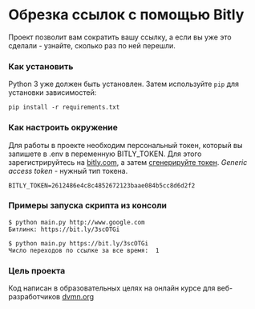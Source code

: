# Обрезка ссылок с помощью Bitly

Проект позволит вам сократить вашу ссылку, а если вы уже это сделали - узнайте, сколько раз по ней перешли.

### Как установить

Python 3 уже должен быть установлен.
Затем используйте `pip` для установки зависимостей:
```
pip install -r requirements.txt
```

### Как настроить окружение

Для работы в проекте необходим персональный токен, который вы запишете в .env в переменную BITLY_TOKEN. Для этого зарегистрируйтесь на [bitly.com](https://app.bitly.com), а затем [сгенерируйте токен](https://bitly.com/a/oauth_apps).
*Generic access token* - нужный тип токена.
```
BITLY_TOKEN=2612486e4c8c4852672123baae084b5cc8d6d2f2
```

### Примеры запуска скрипта из консоли
```
$ python main.py http://www.google.com
Битлинк: https://bit.ly/3scOTGi
```
```
$ python main.py https://bit.ly/3scOTGi
Число переходов по ссылке за все время:  1
```

### Цель проекта

Код написан в образовательных целях на онлайн курсе для веб-разработчиков [dvmn.org](https://dvmn.org)
